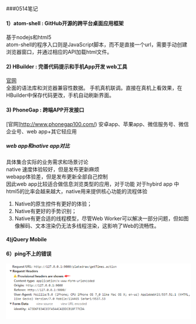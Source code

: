 ###0514笔记  

#### 1）atom-shell : GitHub开源的跨平台桌面应用框架  

基于nodejs和html5    
atom-shell的程序入口则是JavaScript脚本，而不是直接一个url，需要手动创建浏览器窗口，并通过相应的API加载html文件。  

#### 2) HBuilder : 完善代码提示和手机App开发 web工具

[官网](http://www.dcloud.io/)  
全面的语法库和浏览器兼容性数据。
手机真机联调。直接在真机上看效果，在HBuilder中保存代码更改，手机自动刷新界面。

#### 3) PhoneGap : 跨端APP开发接口

[官网]http://www.phonegap100.com/)
安卓app、苹果app、微信服务号、微信企业号、web app+其它轻应用


##### web app和native app对比
具体集合实际的业务需求和场景讨论  
native 速度体验较好，但是发布更新麻烦  
webapp体验差，但是发布更新全部自己控制  
因此web app比较适合做信息浏览类型的应用，对于功能
对于hybird app 中html5的比率会越来越大，native用来提供核心功能的流程体验  

1. Native的原生控件有更好的体验；
2. Native有更好的手势识别；
3. Native有更合适的线程模型，尽管Web Worker可以解决一部分问题，但如图像解码、文本渲染仍无法多线程渲染，这影响了Web的流畅性。


#### 4)jQuery Mobile




#### 6）ping不上的错误
![hello world](images/0514.png)
